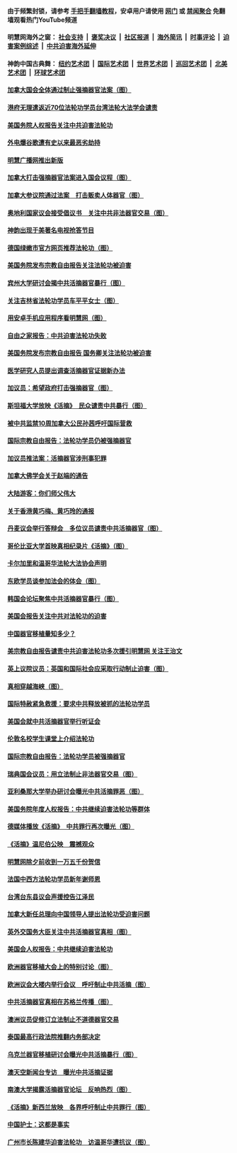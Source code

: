 #### 由于频繁封锁，请参考 [手把手翻墙教程](https://github.com/gfw-breaker/guides/wiki/)，安卓用户请使用 [网门](https://github.com/gfw-breaker/bn-android/blob/master/ogate.md?t=05270636?t=05270335) 或 [禁闻聚合](https://github.com/gfw-breaker/bn-android) 免翻墙观看热门YouTube频道 

#### 明慧网海外之窗：&nbsp;[社会支持](140.md?t=05270636?t=05270335) &nbsp;|&nbsp; [褒奖决议](282.md?t=05270636?t=05270335) &nbsp;|&nbsp; [社区报道](91.md?t=05270636?t=05270335) &nbsp;|&nbsp; [海外简讯](245.md?t=05270636?t=05270335) &nbsp;|&nbsp; [时事评论](251.md?t=05270636?t=05270335) &nbsp;|&nbsp; [迫害案例综述](328.md?t=05270636?t=05270335) &nbsp;|&nbsp; [中共迫害海外延伸](236.md?t=05270636?t=05270335) 

#### 神韵中国古典舞：&nbsp;[纽约艺术团](nf4778.md?t=05270636?t=05270335) &nbsp;|&nbsp; [国际艺术团](nf4780.md?t=05270636?t=05270335) &nbsp;|&nbsp; [世界艺术团](nf5951.md?t=05270636?t=05270335) &nbsp;|&nbsp; [巡回艺术团](nf4779.md?t=05270636?t=05270335) &nbsp;|&nbsp; [北美艺术团](nf1148019.md?t=05270636?t=05270335) &nbsp;|&nbsp; [环球艺术团](nf1299941.md?t=05270636?t=05270335)  

#### [加拿大国会全体通过制止强摘器官法案（图）](../pages/245/385804.md?t=05270636?t=05270335) 

#### [港府无理遣返近70位法轮功学员台湾法轮大法学会谴责](../pages/245/385663.md?t=05270636?t=05270335) 

#### [美国务院人权报告关注中共迫害法轮功](../pages/245/383923.md?t=05270636?t=05270335) 

#### [外电爆谷歌遭有史以来最恶劣劫持](../pages/245/377269.md?t=05270636?t=05270335) 

#### [明慧广播网推出新版](../pages/245/377179.md?t=05270636?t=05270335) 

#### [加拿大打击强摘器官法案进入国会议程（图）](../pages/245/376558.md?t=05270636?t=05270335) 

#### [加拿大参议院通过法案　打击贩卖人体器官（图）](../pages/245/376340.md?t=05270636?t=05270335) 

#### [奥地利国家议会接受倡议书　关注中共非法器官交易（图）](../pages/245/374450.md?t=05270636?t=05270335) 

#### [神韵出现于美著名电视抢答节目](../pages/245/373890.md?t=05270636?t=05270335) 

#### [德国绿嫩市官方网页推荐法轮功（图）](../pages/245/373870.md?t=05270636?t=05270335) 

#### [美国务院发布宗教自由报告关注法轮功被迫害](../pages/245/368219.md?t=05270636?t=05270335) 

#### [宾州大学研讨会揭中共活摘器官暴行（图）](../pages/245/364359.md?t=05270636?t=05270335) 

#### [关注吉林省法轮功学员车平平女士（图）](../pages/245/361778.md?t=05270636?t=05270335) 

#### [用安卓手机应用程序看明慧网（图）](../pages/245/353679.md?t=05270636?t=05270335) 

#### [自由之家报告：中共迫害法轮功失败](../pages/245/352914.md?t=05270636?t=05270335) 

#### [美国务院发布宗教自由报告 国务卿关注法轮功被迫害](../pages/245/352581.md?t=05270636?t=05270335) 

#### [医学研究人员提出调查活摘器官证据新办法](../pages/245/349164.md?t=05270636?t=05270335) 

#### [加议员：希望政府打击强摘器官（图）](../pages/245/348742.md?t=05270636?t=05270335) 

#### [斯坦福大学放映《活摘》　民众谴责中共暴行（图）](../pages/245/348695.md?t=05270636?t=05270335) 

#### [被中共监禁10周加拿大公民孙茜呼吁国际营救](../pages/245/346830.md?t=05270636?t=05270335) 

#### [国际宗教自由报告：法轮功学员仍被强摘器官](../pages/245/346264.md?t=05270636?t=05270335) 

#### [加议员推法案：活摘器官涉刑事犯罪](../pages/245/345691.md?t=05270636?t=05270335) 

#### [加拿大佛学会关于赵端的通告](../pages/245/344995.md?t=05270636?t=05270335) 

#### [大陆游客：你们师父伟大](../pages/245/345076.md?t=05270636?t=05270335) 

#### [关于香港黄巧梅、黄巧玲的通报](../pages/245/344013.md?t=05270636?t=05270335) 

#### [丹麦议会举行答辩会　多位议员谴责中共活摘器官（图）](../pages/245/338901.md?t=05270636?t=05270335) 

#### [哥伦比亚大学首映真相纪录片《活摘》（图）](../pages/245/338573.md?t=05270636?t=05270335) 

#### [卡尔加里和温哥华法轮大法协会声明](../pages/245/337877.md?t=05270636?t=05270335) 

#### [东欧学员谈参加法会的体会（图）](../pages/245/337572.md?t=05270636?t=05270335) 

#### [韩国会论坛聚焦中共活摘器官暴行（图）](../pages/245/336378.md?t=05270636?t=05270335) 

#### [美国会报告关注中共对法轮功的迫害](../pages/245/336037.md?t=05270636?t=05270335) 

#### [中国器官移植量知多少？](../pages/245/335230.md?t=05270636?t=05270335) 

#### [美宗教自由报告谴责中共迫害法轮功多次援引明慧网 关注王治文](../pages/245/332811.md?t=05270636?t=05270335) 

#### [英上议院议员：英国和国际社会应采取行动制止迫害（图）](../pages/245/331105.md?t=05270636?t=05270335) 

#### [真相穿越海峡（图）](../pages/245/330941.md?t=05270636?t=05270335) 

#### [国际特赦紧急救援：要求中共释放被抓的法轮功学员](../pages/245/330548.md?t=05270636?t=05270335) 

#### [美国会就中共活摘器官举行听证会](../pages/245/330507.md?t=05270636?t=05270335) 

#### [伦敦名校学生课堂上介绍法轮功](../pages/245/329590.md?t=05270636?t=05270335) 

#### [国际宗教自由报告：法轮功学员被强摘器官](../pages/245/327469.md?t=05270636?t=05270335) 

#### [瑞典国会议员：用立法制止非法器官交易（图）](../pages/245/327391.md?t=05270636?t=05270335) 

#### [亚利桑那大学举办研讨会曝光中共活摘罪恶（图）](../pages/245/326761.md?t=05270636?t=05270335) 

#### [美国务院年度人权报告：中共继续迫害法轮功等群体](../pages/245/326697.md?t=05270636?t=05270335) 

#### [德媒体播放《活摘》　中共罪行再次曝光（图）](../pages/245/324655.md?t=05270636?t=05270335) 

#### [《活摘》温尼伯公映　震撼观众](../pages/245/324614.md?t=05270636?t=05270335) 

#### [明慧网除夕前收到一万五千份贺信](../pages/245/323546.md?t=05270636?t=05270335) 

#### [法国中西方法轮功学员新年谢师恩](../pages/245/323447.md?t=05270636?t=05270335) 

#### [台湾台东县议会声援控告江泽民](../pages/245/322922.md?t=05270636?t=05270335) 

#### [加拿大新任总理向中国领导人提出法轮功受迫害问题](../pages/245/320263.md?t=05270636?t=05270335) 

#### [英外交国务大臣关注中共活摘器官真相（图）](../pages/245/319533.md?t=05270636?t=05270335) 

#### [美国会人权报告：中共继续迫害法轮功](../pages/245/317412.md?t=05270636?t=05270335) 

#### [欧洲器官移植大会上的特别讨论（图）](../pages/245/316126.md?t=05270636?t=05270335) 

#### [欧洲议会大楼内举行会议　呼吁制止中共活摘（图）](../pages/245/316013.md?t=05270636?t=05270335) 

#### [中共活摘器官真相在苏格兰传播（图）](../pages/245/315254.md?t=05270636?t=05270335) 

#### [澳洲议员促修订立法制止不道德器官交易](../pages/245/314162.md?t=05270636?t=05270335) 

#### [泰国最高行政法院推翻内务部决定](../pages/245/313724.md?t=05270636?t=05270335) 

#### [乌克兰器官移植研讨会曝光中共活摘暴行（图）](../pages/245/312675.md?t=05270636?t=05270335) 

#### [澳天空新闻台专访　曝光中共活摘证据](../pages/245/312331.md?t=05270636?t=05270335) 

#### [南澳大学揭露活摘器官论坛　反响热烈（图）](../pages/245/311913.md?t=05270636?t=05270335) 

#### [《活摘》新西兰放映　各界呼吁制止中共罪行（图）](../pages/245/311871.md?t=05270636?t=05270335) 

#### [中国护士：这都是事实](../pages/245/311692.md?t=05270636?t=05270335) 

#### [广州市长陈建华迫害法轮功　访温哥华遭抗议（图）](../pages/245/311028.md?t=05270636?t=05270335) 

